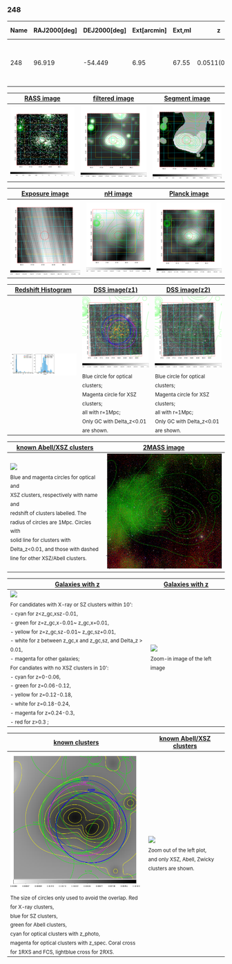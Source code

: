 <div STYLE="page-break-after: always;"></div>

### 248

|Name|RAJ2000[deg]|DEJ2000[deg] |Ext[arcmin]| Ext,ml | z | z_src| C|GC(XSZ,Delta_z<0.01)| GC(OPT,Delta_z<0.01)|GC| R_sig[arcmin] | R500[arcmin] | R500[Mpc]| CRsig[c/s] | CR500[c/s] |L500[1E44 erg/s]|F500[1E-12 erg/s/cm^2]| M500[1E14 Msun]|Tx[keV]|Cnt_sig|Beta|Rc[arcmin]|Comment|Alias|
|---|---|---|---|---|---|------|---|--------|---------|----------|---|---|---|---|---|---|---|---|---|---|---|---|---|---|
|248| 96.919| -54.449| 6.95| 67.55| 0.0511(0.005)| z1, z_xsz| B| MCXC, PSZ2, XB| A, N, W| A, MCXC, N, PSZ2, Tar, W, XB| 27.662| 15.886| 0.951| 0.959(0.044)| 0.896(0.041)| 0.966(0.021)| 15.626(0.341)| 2.57(0.03)| 3.89(0.03)| 1491.3| 0.754(-0.034+0.039)| 8.636(-0.576+0.636)| -| k555|

|[RASS image](../image/248/248_img.pdf)|[filtered image](../image/248/248_fil.pdf)|[Segment image](../image/248/248_seg.pdf)|
|-------------------|--------------------|-------------------|
| <img src="../image/248/248_img.png" width="300">  | <img src="../image/248/248_fil.png" width="300">   | <img src="../image/248/248_seg.png" width="300">  |

|[Exposure image](../image/248/248_mex.pdf)| [nH image](../image/248/248_nh.pdf)| [Planck image](../image/248/248_p.pdf)|
|-------------------|--------------------|-------------------|
|<img src="../image/248/248_mex.png" width="300">   | <img src="../image/248/248_nh.png" width="300">    | <img src="../image/248/248_p.png" width="300"> |

|[Redshift Histogram](../image/248/248_zg.pdf) | [DSS image(z1)](../image/248/248_dss_z1.pdf)      |  [DSS image(z2)](../image/248/248_dss_z2.pdf)    |
|-------------------|--------------------|-------------------|
|<img src="../image/248/248_zg.png" width="300"> |<img src="../image/248/248_dss_z1.png" width="300"> <sub><br>Blue circle for optical clusters; <br>Magenta circle for XSZ clusters; <br>all with r=1Mpc; <br>Only GC with Delta_z<0.01 are shown. </sub>| <img src="../image/248/248_dss_z2.png" width="300"><sub><br>Blue circle for optical clusters; <br>Magenta circle for XSZ clusters; <br>all with r=1Mpc; <br>Only GC with Delta_z<0.01 are shown. </sub> |

|[known Abell/XSZ clusters](../image/248/248_m.pdf) | [2MASS image](../image/248/248_2mass.pdf)      |
|-------------------|-------------------|
|<img src=../image/248/248_m.png width="300"> <br><sub>Blue and magenta circles for optical and <br>XSZ clusters, respectively with name and <br>redshift of clusters labelled. The <br>radius of circles are 1Mpc. Circles with <br>solid line for clusters with <br>Delta_z<0.01, and those with dashed <br>line for other XSZ/Abell clusters.        </sub>|<img src="../image/248/248_2mass.png" width="300">  |

|[Galaxies with z](../image/248/248_opt_ned.pdf) |[Galaxies with z](../image/248/248_opt_ned_zoom.pdf) |
|-------------------|-------------------|
| <img src=../image/248/248_opt_ned.png width="300"> <br><sub> For candidates with X-ray or SZ clusters within 10': <br> - cyan for z<z_gc,xsz-0.01, <br> - green for z=z_gc,x-0.01~ z_gc,x+0.01, <br> - yellow for z=z_gc,sz-0.01~ z_gc,sz+0.01, <br> - white for z between z_gc,x and z_gc,sz, and Delta_z > 0.01, <br> - magenta for other galaxies; <br>For candiates with no XSZ clusters in 10': <br> - cyan for z=0-0.06, <br> - green for z=0.06-0.12, <br> - yellow for z=0.12-0.18, <br> - white for z=0.18-0.24, <br> - magenta for z=0.24-0.3, <br> - red for z>0.3 ;  </sub>|<img src=../image/248/248_opt_ned_zoom.png width="300">  <br><sub> Zoom-in image of the left image</sub>|

|[known clusters](../image/248/248_gc.pdf) |[known Abell/XSZ clusters](../image/248/248_gc_large.pdf) |
|-------------------|-------------------|
| <img src=../image/248/248_gc.png width="300"> <br><sub> The size of circles only used to avoid the overlap. Red for X-ray clusters, <br> blue for SZ clusters, <br> green for Abell clusters, <br> cyan for optical clusters with z_photo, <br> magenta for optical clusters with z_spec. Coral cross for 1RXS and FCS, lightblue cross for 2RXS. </sub>|<img src=../image/248/248_gc_large.png width="300"> <br><sub> Zoom out of the left plot, <br> and only XSZ, Abell, Zwicky clusters are shown. </sub> |



